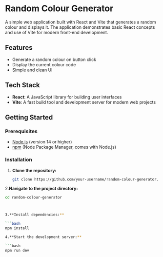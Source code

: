 # Random Colour Generator

A simple web application built with React and Vite that generates a random colour and displays it. The application demonstrates basic React concepts and use of Vite for modern front-end development.

## Features

- Generate a random colour on button click
- Display the current colour code
- Simple and clean UI

## Tech Stack

- **React**: A JavaScript library for building user interfaces
- **Vite**: A fast build tool and development server for modern web projects

## Getting Started

### Prerequisites

- [Node.js](https://nodejs.org/) (version 14 or higher)
- [npm](https://www.npmjs.com/) (Node Package Manager, comes with Node.js)

### Installation

1. **Clone the repository:**

   ```bash
   git clone https://github.com/your-username/random-colour-generator.git
   
2.**Navigate to the project directory:**
   ```bash
   cd random-colour-generator



3.**Install dependencies:**

```bash
npm install

4.**Start the development server:**

```bash
npm run dev
